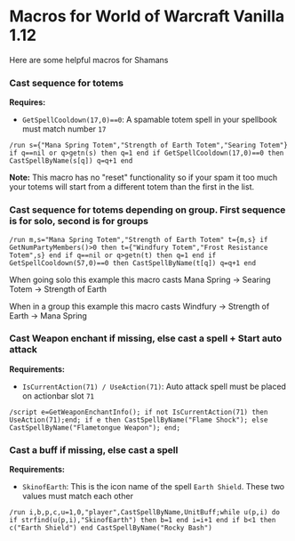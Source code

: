 # Macros for World of Warcraft Vanilla 1.12
Here are some helpful macros for Shamans

### Cast sequence for totems
**Requires:**
* `GetSpellCooldown(17,0)==0`: A spamable totem spell in your spellbook must match number `17`
```
/run s={"Mana Spring Totem","Strength of Earth Totem","Searing Totem"} if q==nil or q>getn(s) then q=1 end if GetSpellCooldown(17,0)==0 then CastSpellByName(s[q]) q=q+1 end
```
**Note:** This macro has no "reset" functionality so if your spam it too much your totems will start from a different totem than the first in the list.

### Cast sequence for totems depending on group. First sequence is for solo, second is for groups
```
/run m,s="Mana Spring Totem","Strength of Earth Totem" t={m,s} if GetNumPartyMembers()>0 then t={"Windfury Totem","Frost Resistance Totem",s} end if q==nil or q>getn(t) then q=1 end if GetSpellCooldown(57,0)==0 then CastSpellByName(t[q]) q=q+1 end
```
When going solo this example this macro casts Mana Spring -> Searing Totem -> Strength of Earth

When in a group this example this macro casts Windfury -> Strength of Earth -> Mana Spring

### Cast Weapon enchant if missing, else cast a spell + Start auto attack
**Requirements:**
* `IsCurrentAction(71) / UseAction(71)`: Auto attack spell must be placed on actionbar slot `71`
```
/script e=GetWeaponEnchantInfo(); if not IsCurrentAction(71) then UseAction(71);end; if e then CastSpellByName("Flame Shock"); else CastSpellByName("Flametongue Weapon"); end;
```

### Cast a buff if missing, else cast a spell
**Requirements:**
* `SkinofEarth`: This is the icon name of the spell `Earth Shield`. These two values must match each other
```
/run i,b,p,c,u=1,0,"player",CastSpellByName,UnitBuff;while u(p,i) do if strfind(u(p,i),"SkinofEarth") then b=1 end i=i+1 end if b<1 then c("Earth Shield") end CastSpellByName("Rocky Bash")
```
